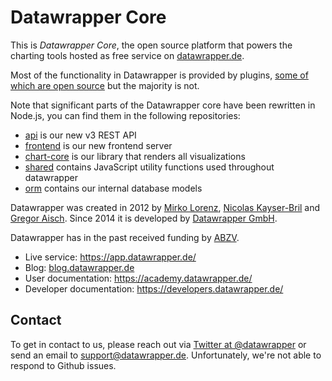 # Datawrapper Core

This is _Datawrapper Core_, the open source platform that powers the charting tools hosted as free service on [datawrapper.de](https://datawrapper.de).

Most of the functionality in Datawrapper is provided by plugins, [some of which are open source](https://github.com/datawrapper?utf8=%E2%9C%93&q=plugin-&type=public&language=) but the majority is not. 

Note that significant parts of the Datawrapper core have been rewritten in Node.js, you can find them in the following repositories:

- [api](https://github.com/datawrapper/api) is our new v3 REST API
- [frontend](https://github.com/datawrapper/frontend) is our new frontend server
- [chart-core](https://github.com/datawrapper/chart-core) is our library that renders all visualizations
- [shared](https://github.com/datawrapper/shared) contains JavaScript utility functions used throughout datawrapper
- [orm](https://github.com/datawrapper/orm) contains our internal database models

Datawrapper was created in 2012 by [Mirko Lorenz](http://www.mirkolorenz.com/), [Nicolas Kayser-Bril](http://nkb.fr) and [Gregor Aisch](http://driven-by-data.net/). Since 2014 it is developed by [Datawrapper GmbH](https://www.datawrapper.de/about-us/).

Datawrapper has in the past received funding by [ABZV](http://www.abzv.de/).

* Live service: <https://app.datawrapper.de/>
* Blog: [blog.datawrapper.de](https://blog.datawrapper.de)
* User documentation: <https://academy.datawrapper.de/> 
* Developer documentation: <https://developers.datawrapper.de/> 

## Contact

To get in contact to us, please reach out via [Twitter at @datawrapper](https://twitter.com/datawrapper) or send an email to [support@datawrapper.de](mailto:support@datawrapper.de). Unfortunately, we're not able to respond to Github issues.
